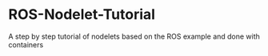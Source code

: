 # ROS-Nodelet-Tutorial
A step by step tutorial of nodelets based on the ROS example and done with containers

